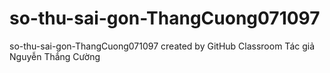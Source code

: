 # so-thu-sai-gon-ThangCuong071097
so-thu-sai-gon-ThangCuong071097 created by GitHub Classroom
Tác giả Nguyễn Thắng Cường
